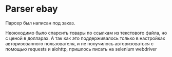 # Parser ebay

Парсер был написан под заказ. 

Неоюходимо было спарсить товары по ссылкам из текстового файла, но с ценой в долларах. А так как это поддерживалось только в настройках авторизованного пользователя, и не получилось авторизоваться с помощью requests и aiohttp, пришлось писать на selenium webdriver



